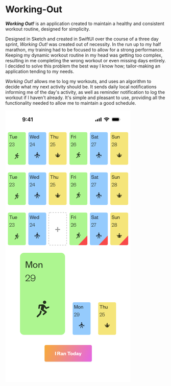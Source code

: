 # Working-Out
**_Working Out!_** is an application created to maintain a healthy and consistent workout routine, designed for simplicity.

Designed in Sketch and created in SwiftUI over the course of a three day sprint, *Working Out!* was created out of necessity. In the run up to my half marathon, my training had to be focused to allow for a strong performance. Keeping my dynamic workout routine in my head was getting too complex, resulting in me completing the wrong workout or even missing days entirely. I decided to solve this problem the best way I know how; tailor-making an application tending to my needs.

*Working Out!* allows me to log my workouts, and uses an algorithm to decide what my next activity should be. It sends daily local notifications informing me of the day's activity, as well as reminder notification to log the workout if I haven't already. It's simple and pleasant to use, providing all the functionality needed to allow me to maintain a good schedule.

![Screenshot of Working Out!](/Images/Working%20Out%20Screenshot.png)
